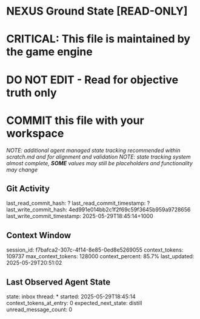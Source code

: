 # NEXUS Ground State [READ-ONLY]
# CRITICAL: This file is maintained by the game engine
# DO NOT EDIT - Read for objective truth only
# COMMIT this file with your workspace
*NOTE: additional agent managed state tracking recommended within scratch.md and for alignment and validation*
*NOTE: state tracking system almost complete, **SOME** values may still be placeholders and functionality may change*

## Git Activity
last_read_commit_hash: ?
last_read_commit_timestamp: ?
last_write_commit_hash: 4ed991e014bb2c1f2f69c59f3645b959a9728656
last_write_commit_timestamp: 2025-05-29T18:45:14+1000

## Context Window
session_id: f7bafca2-307c-4f14-8e85-0ed8e5269055
context_tokens: 109737
max_context_tokens: 128000
context_percent: 85.7%
last_updated: 2025-05-29T20:51:02

## Last Observed Agent State
state: inbox
thread: *
started: 2025-05-29T18:45:14
context_tokens_at_entry: 0
expected_next_state: distill
unread_message_count: 0
